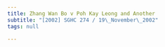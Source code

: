 ```yaml
---
title: Zhang Wan Bo v Poh Kay Leong and Another
subtitle: "[2002] SGHC 274 / 19\_November\_2002"
tags: null

---
```



